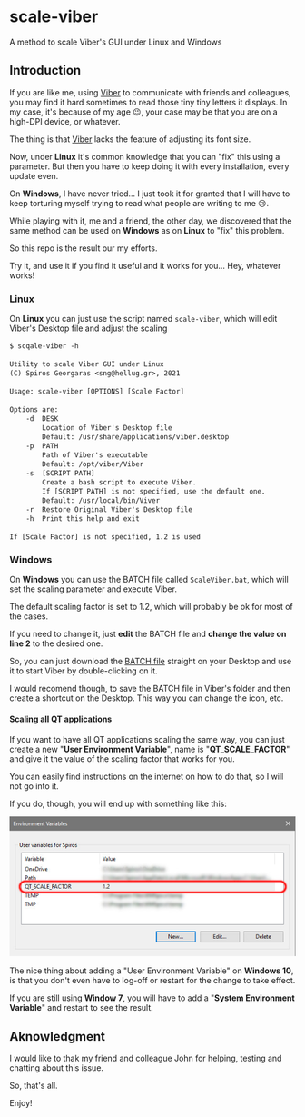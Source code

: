 # scale-viber
A method to scale Viber's GUI under Linux and Windows

## Introduction

If you are like me, using [Viber](https://www.viber.com/) to communicate with friends and colleagues, you may find it hard sometimes to read those tiny tiny letters it displays. In my case, it's because of my age :wink:, your case may be that you are on a high-DPI device, or whatever.

The thing is that [Viber](https://www.viber.com/) lacks the feature of adjusting its font size.

Now, under **Linux** it's common knowledge that you can "fix" this using a parameter. But then you have to keep doing it with every installation, every update even.

On **Windows**, I have never tried... I just took it for granted that I will have to keep torturing myself trying to read what people are writing to me :cry:. 

While playing with it, me and a friend, the other day, we discovered that the same method can be used on **Windows** as on **Linux** to "fix" this problem.

So this repo is the result our my efforts.

Try it, and use it if you find it useful and it works for you... Hey, whatever works!


### Linux

On **Linux** you can just use the script named ```scale-viber```, which  will edit Viber's Desktop file and adjust the scaling


```
$ scqale-viber -h

Utility to scale Viber GUI under Linux
(C) Spiros Georgaras <sng@hellug.gr>, 2021

Usage: scale-viber [OPTIONS] [Scale Factor]

Options are:
    -d  DESK
        Location of Viber's Desktop file
        Default: /usr/share/applications/viber.desktop
    -p  PATH
        Path of Viber's executable
        Default: /opt/viber/Viber
    -s  [SCRIPT PATH]
        Create a bash script to execute Viber.
        If [SCRIPT PATH] is not specified, use the default one.
        Default: /usr/local/bin/Viver
    -r  Restore Original Viber's Desktop file
    -h  Print this help and exit

If [Scale Factor] is not specified, 1.2 is used

```

### Windows

On **Windows** you can use the BATCH file called ```ScaleViber.bat```, which will set the scaling parameter and execute Viber.

The default scaling factor is set to 1.2, which will probably be ok for most of the cases.

If you need to change it, just **edit** the BATCH file and **change the value on line 2** to the desired one.

So, you can just download the [BATCH file](https://raw.githubusercontent.com/s-n-g/scale-viber/master/ScaleViber.bat) straight on your Desktop and use it to start Viber by double-clicking on it.

I would recomend though, to save the BATCH file in Viber's folder and then create a shortcut on the Desktop. This way you can change the icon, etc.

#### Scaling all QT applications

If you want to have all QT applications scaling the same way, you can just create a new "**User Environment Variable**", name is "**QT_SCALE_FACTOR**" and give it the value of the scaling factor that works for you.

You can easily find instructions on the internet on how to do that, so I will not go into it.

If you do, though, you will end up with something like this:

![QT_SCALE_FACTOR.jpg](QT_SCALE_FACTOR.jpg?raw=True "")

The nice thing about adding a "User Environment Variable" on **Windows 10**, is that you don't even have to log-off or restart for the change to take effect.

If you are still using **Window 7**, you will have to add a "**System Environment Variable**" and restart to see the result.

## Aknowledgment

I would like to thak my friend and colleague John for helping, testing and chatting about this issue.

So, that's all.

Enjoy!
